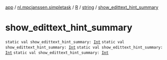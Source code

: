 [app](../../../index.md) / [nl.mpcjanssen.simpletask](../../index.md) / [R](../index.md) / [string](index.md) / [show_edittext_hint_summary](.)

# show_edittext_hint_summary

`static val show_edittext_hint_summary: `[`Int`](https://kotlinlang.org/api/latest/jvm/stdlib/kotlin/-int/index.html)
`static val show_edittext_hint_summary: `[`Int`](https://kotlinlang.org/api/latest/jvm/stdlib/kotlin/-int/index.html)
`static val show_edittext_hint_summary: `[`Int`](https://kotlinlang.org/api/latest/jvm/stdlib/kotlin/-int/index.html)
`static val show_edittext_hint_summary: `[`Int`](https://kotlinlang.org/api/latest/jvm/stdlib/kotlin/-int/index.html)